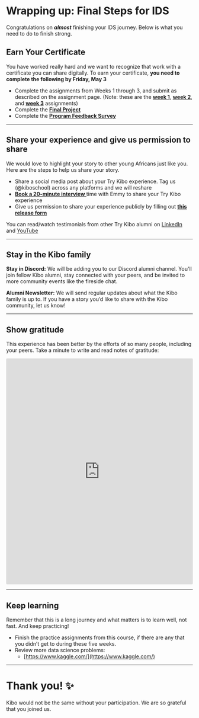 # Wrapping up: Final Steps for IDS
Congratulations on **_almost_** finishing your IDS journey. Below is what you need to do to finish strong.

## Earn Your Certificate
You have worked really hard and we want to recognize that work with a certificate you can share digitally. To earn your certificate, **you need to complete the following by Friday, May 3**

- Complete the assignments from Weeks 1 through 3, and submit as described on the assignment page. (Note: these are the **[week 1](https://lms.kibo.school/course/tkid_tk11/week_1_intro_to_data_science/assignment)**, **[week 2](https://lms.kibo.school/course/tkid_tk11/week_2_databases_and_sql/assignment)**, and **[week 3](https://lms.kibo.school/course/tkid_tk11/week_3_data_visualization_and_insight/assignment)** assignments)
- Complete the **[Final Project](https://lms.kibo.school/course/tkid_tk11/week_5_final_project/final_project_instructions)**
- Complete the <a href="https://forms.gle/83aiK13VoM4yptok6" target="_blank">**Program Feedback Survey**</a>

---

<!-- ## Study computer science at Kibo in 2024

![Mar 2023 Degree Promo - Twitter (1)](/images/1.png)

From software engineering and product management to data science and academia, your professional options with computer science are virtually limitless. 

If you would like to build a career of impact as a world-class technologist at Kibo, learn more and indicate your interest here <a href="https://kibo.school/degree/" target="_blank">here </a>

Application opens in 2024! -->


## Share your experience and give us permission to share

We would love to highlight your story to other young Africans just like you. Here are the steps to help us share your story.

- Share a social media post about your Try Kibo experience. Tag us (@kiboschool) across any platforms and we will reshare 
- <a href="https://calendly.com/emeka-11/try-kibo-interview" target = "_blank">**Book a 20-minute interview** </a> time with Emmy to share your Try Kibo experience 
- Give us permission to share your experience publicly by filling out **[this release form](https://kibo-school.typeform.com/release-form)**

You can read/watch testimonials from other Try Kibo alumni on <a href="https://www.linkedin.com/posts/aziz-chebil-5743731b7_kibo-onlinelearning-africa-activity-7044623279298351105-FyBw?" target = "_blank">LinkedIn</a> and <a href="https://www.youtube.com/watch?v=f7araLLjUWo&list=PLEApm5XV23vX9E6diwGxZKqVReU8-0Q-9" target = "_blank">YouTube </a>

---

## Stay in the Kibo family

**Stay in Discord:** We will be adding you to our Discord alumni channel. You'll join fellow Kibo alumni, stay connected with your peers, and be invited to more community events like the fireside chat.

**Alumni Newsletter:** We will send regular updates about what the Kibo family is up to. If you have a story you’d like to share with the Kibo community, let us know!

---

## Show gratitude

This experience has been better by the efforts of so many people, including your peers. Take a minute to write and read notes of gratitude:

<div style="border:1px solid rgba(0,0,0,0.1);border-radius:2px;box-sizing:border-box;overflow:hidden;position:relative;width:100%;background:#F4F4F4"><iframe src="https://padlet.com/embed/djha0uuurmjeqqah" frameborder="0" allow="camera;microphone;geolocation" style="width:100%;height:608px;display:block;padding:0;margin:0"></iframe></div>

---

## Keep learning

Remember that this is a long journey and what matters is to learn well, not fast. And keep practicing!

- Finish the practice assignments from this course, if there are any that you didn’t get to during these five weeks.
- Review more data science problems:
  - [https://www.kaggle.com/](https://www.kaggle.com/)

---

# **Thank you! ✨**

Kibo would not be the same without your participation. We are so grateful that you joined us.

